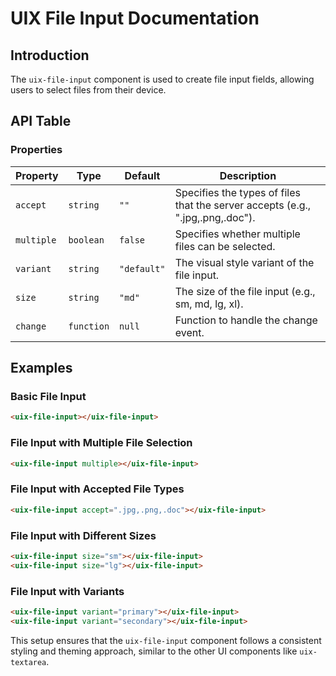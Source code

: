 # UIX File Input Documentation

## Introduction
The `uix-file-input` component is used to create file input fields, allowing users to select files from their device.

## API Table

### Properties

| Property  | Type      | Default     | Description                                   |
|-----------|-----------|-------------|-----------------------------------------------|
| `accept`  | `string`  | `""`        | Specifies the types of files that the server accepts (e.g., ".jpg,.png,.doc"). |
| `multiple`| `boolean` | `false`     | Specifies whether multiple files can be selected.       |
| `variant` | `string`  | `"default"` | The visual style variant of the file input.   |
| `size`    | `string`  | `"md"`      | The size of the file input (e.g., sm, md, lg, xl).      |
| `change`  | `function`| `null`      | Function to handle the change event.          |

## Examples

### Basic File Input
```html
<uix-file-input></uix-file-input>
```

### File Input with Multiple File Selection
```html
<uix-file-input multiple></uix-file-input>
```

### File Input with Accepted File Types
```html
<uix-file-input accept=".jpg,.png,.doc"></uix-file-input>
```

### File Input with Different Sizes
```html
<uix-file-input size="sm"></uix-file-input>
<uix-file-input size="lg"></uix-file-input>
```

### File Input with Variants
```html
<uix-file-input variant="primary"></uix-file-input>
<uix-file-input variant="secondary"></uix-file-input>
```

This setup ensures that the `uix-file-input` component follows a consistent styling and theming approach, similar to the other UI components like `uix-textarea`.